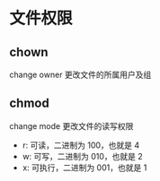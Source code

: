 # 文件权限

## chown

change owner 更改文件的所属用户及组

## chmod

change mode 更改文件的读写权限

- r: 可读，二进制为 100，也就是 4
- w: 可写，二进制为 010，也就是 2
- x: 可执行，二进制为 001，也就是 1
